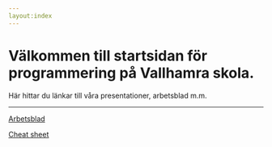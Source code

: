 ```yaml
---
layout:index
---
```


# Välkommen till startsidan för programmering på Vallhamra skola.
Här hittar du länkar till våra presentationer, arbetsblad m.m.

---

[Arbetsblad](worksheet.html)

[Cheat sheet](cheat-sheet.html)
